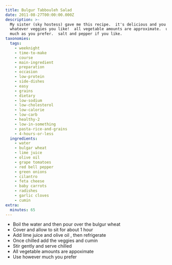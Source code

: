 ```yaml
---
title: Bulgur Tabbouleh Salad
date: 2011-08-27T00:00:00.000Z
description: >-
  My sister (sky hostess) gave me this recipe.  it's delicious and you can add
  whatever veggies you like!  all vegetable amounts are approximate.  use as
  much as you prefer.  salt and pepper if you like.
taxonomies:
  tags:
    - weeknight
    - time-to-make
    - course
    - main-ingredient
    - preparation
    - occasion
    - low-protein
    - side-dishes
    - easy
    - grains
    - dietary
    - low-sodium
    - low-cholesterol
    - low-calorie
    - low-carb
    - healthy-2
    - low-in-something
    - pasta-rice-and-grains
    - 4-hours-or-less
  ingredients:
    - water
    - bulgar wheat
    - lime juice
    - olive oil
    - grape tomatoes
    - red bell pepper
    - green onions
    - cilantro
    - feta cheese
    - baby carrots
    - radishes
    - garlic cloves
    - cumin
extra:
  minutes: 65
---
```

 - Boil the water and then pour over the bulgur wheat
 - Cover and allow to sit for about 1 hour
 - Add lime juice and olive oil , then refrigerate
 - Once chilled add the veggies and cumin
 - Stir gently and serve chilled
 - All vegetable amounts are appoximate
 - Use however much you prefer
